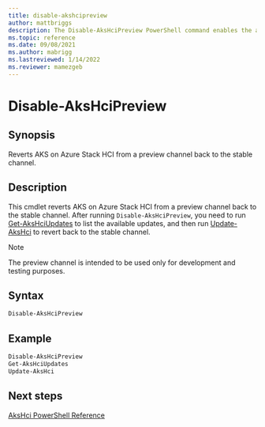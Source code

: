 ```yaml
---
title: disable-akshcipreview
author: mattbriggs
description: The Disable-AksHciPreview PowerShell command enables the ability to revert from a preview channel back to the stable channel.
ms.topic: reference
ms.date: 09/08/2021
ms.author: mabrigg 
ms.lastreviewed: 1/14/2022
ms.reviewer: mamezgeb
---
```


# Disable-AksHciPreview

## Synopsis
Reverts AKS on Azure Stack HCI from a preview channel back to the stable channel.

## Description
This cmdlet reverts AKS on Azure Stack HCI from a preview channel back to the stable channel. After running `Disable-AksHciPreview`, you need to run [Get-AksHciUpdates](get-akshciupdates.md) to list the available updates, and then run [Update-AksHci](update-akshci.md) to revert back to the stable channel. 

> [!NOTE]
> The preview channel is intended to be used only for development and testing purposes.

## Syntax

```powershell
Disable-AksHciPreview
```

## Example

```powershell
Disable-AksHciPreview
Get-AksHciUpdates
Update-AksHci
```

## Next steps

[AksHci PowerShell Reference](index.md)

